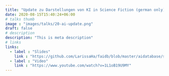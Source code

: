```yaml
---
title: "Update zu Darstellungen von KI in Science Fiction (german only) (LiteraturCamp 2020)"
date: 2020-08-15T15:40:24+06:00
# talks thumb
image : "images/talks/20-ai-update.png"
draft: false
# description
description: "This is meta description"
# links
links:
  - label : "Slides"
    link : "https://github.com/LarissaHa/faidb/blob/master/aidatabase/static/aidatabase/ki-session-litcamp20.pdf"
  - label : "Video"
    link : "https://www.youtube.com/watch?v=1L1oB19U9MY"
---
```

